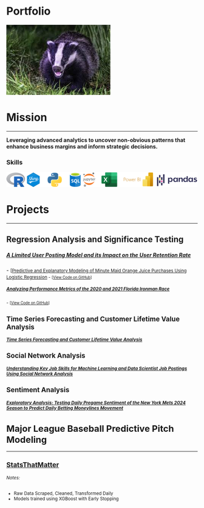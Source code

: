 # Portfolio
![Matt Nelson](images/images.jpg)

# Mission
---
<b>Leveraging advanced analytics to uncover non-obvious patterns that enhance business margins and inform strategic decisions.</b>

### Skills
![Skills](images/Picture1.png)

# Projects
---

## Regression Analysis and Significance Testing

<h5><a href="assets/Statistical_Testing/Project-1---Final---Matthew-Nelson.html">A Limited User Posting Model and its Impact on the User Retention Rate</a></h5> 
- <small>[<a href="https://github.com/mattnels0n10/mattnels0n10.github.io/blob/main/assets/Statistical_Testing/Project%201%20-%20Final%20-%20Matthew%20Nelson.Rmd>View Code on GitHub</a>]</small>

<h5><a href="assets/Project-2-Final----Matthew-Nelson.html">Predictive and Explanatory Modeling of Minute Maid Orange Juice Purchases Using Logistic Regression</a></h5>
- <small>[<a href="https://github.com/mattnels0n10/mattnels0n10.github.io/blob/main/assets/Project%202%20Final%20--%20Matthew%20Nelson.Rmd">View Code on GitHub</a>]</small>

<h5><a href="assets/Regression_project3/Project-3-Final----Matthew-Nelson.html">Analyzing Performance Metrics of the 2020 and 2021 Florida Ironman Race</a></h5> 
- <small>[<a href="https://github.com/mattnels0n10/mattnels0n10.github.io/blob/main/assets/Regression_project3/Project%203%20Final%20--%20Matthew%20Nelson.Rmd">View Code on GitHub</a>]</small>

## Time Series Forecasting and Customer Lifetime Value Analysis

<h5><a href="assets/Forecasting/paper.html">Time Series Forecasting and Customer Lifetime Value Analysis</a></h5> 

## Social Network Analysis

<h5><a href="assets/Social%20Network%20Analysis%20Project%203_files/Social%20Network%20Analysis%20Project%203.html">Understanding Key Job Skills for Machine Learning and Data Scientist Job Postings Using Social Network Analysis</a></h5>

## Sentiment Analysis 

<h5><a href="assets/Sentiment_Analysis/sentiment.html">Exploratory Analysis: Testing Daily Pregame Sentiment of the New York Mets 2024 Season to Predict Daily Betting Moneylines Movement</a></h5> 

# Major League Baseball Predictive Pitch Modeling
---

## [StatsThatMatter](https://stats-that-matter.com)

###### Notes:
- Raw Data Scraped, Cleaned, Transformed Daily
- Models trained using XGBoost with Early Stopping

